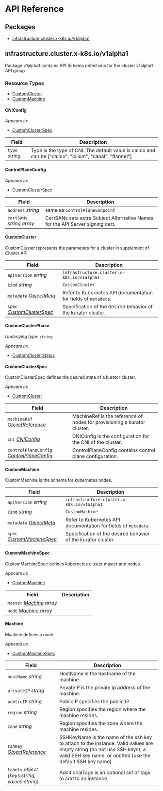 # API Reference

## Packages
- [infrastructure.cluster.x-k8s.io/v1alpha1](#infrastructureclusterx-k8siov1alpha1)


## infrastructure.cluster.x-k8s.io/v1alpha1

Package v1alpha1 contains API Schema definitions for the cluster v1alpha1 API group

### Resource Types
- [CustomCluster](#customcluster)
- [CustomMachine](#custommachine)



#### CNIConfig





_Appears in:_
- [CustomClusterSpec](#customclusterspec)

| Field | Description |
| --- | --- |
| `type` _string_ | Type is the type of CNI. The default value is calico and can be ["calico", "cilium", "canal", "flannel"] |


#### ControlPlaneConfig





_Appears in:_
- [CustomClusterSpec](#customclusterspec)

| Field | Description |
| --- | --- |
| `address` _string_ | same as `ControlPlaneEndpoint` |
| `certSANs` _string array_ | CertSANs sets extra Subject Alternative Names for the API Server signing cert. |


#### CustomCluster



CustomCluster represents the parameters for a cluster in supplement of Cluster API.



| Field | Description |
| --- | --- |
| `apiVersion` _string_ | `infrastructure.cluster.x-k8s.io/v1alpha1`
| `kind` _string_ | `CustomCluster`
| `metadata` _[ObjectMeta](https://kubernetes.io/docs/reference/generated/kubernetes-api/v1.26/#objectmeta-v1-meta)_ | Refer to Kubernetes API documentation for fields of `metadata`. |
| `spec` _[CustomClusterSpec](#customclusterspec)_ | Specification of the desired behavior of the kurator cluster. |


#### CustomClusterPhase

_Underlying type:_ `string`



_Appears in:_
- [CustomClusterStatus](#customclusterstatus)



#### CustomClusterSpec



CustomClusterSpec defines the desired state of a kurator cluster.

_Appears in:_
- [CustomCluster](#customcluster)

| Field | Description |
| --- | --- |
| `machineRef` _[ObjectReference](https://kubernetes.io/docs/reference/generated/kubernetes-api/v1.26/#objectreference-v1-core)_ | MachineRef is the reference of nodes for provisioning a kurator cluster. |
| `cni` _[CNIConfig](#cniconfig)_ | CNIConfig is the configuration for the CNI of the cluster. |
| `controlPlaneConfig` _[ControlPlaneConfig](#controlplaneconfig)_ | ControlPlaneConfig contains control plane configuration. |




#### CustomMachine



CustomMachine is the schema for kubernetes nodes.



| Field | Description |
| --- | --- |
| `apiVersion` _string_ | `infrastructure.cluster.x-k8s.io/v1alpha1`
| `kind` _string_ | `CustomMachine`
| `metadata` _[ObjectMeta](https://kubernetes.io/docs/reference/generated/kubernetes-api/v1.26/#objectmeta-v1-meta)_ | Refer to Kubernetes API documentation for fields of `metadata`. |
| `spec` _[CustomMachineSpec](#custommachinespec)_ | Specification of the desired behavior of the kurator cluster. |


#### CustomMachineSpec



CustomMachineSpec defines kubernetes cluster master and nodes.

_Appears in:_
- [CustomMachine](#custommachine)

| Field | Description |
| --- | --- |
| `master` _[Machine](#machine) array_ |  |
| `node` _[Machine](#machine) array_ |  |




#### Machine



Machine defines a node.

_Appears in:_
- [CustomMachineSpec](#custommachinespec)

| Field | Description |
| --- | --- |
| `hostName` _string_ | HostName is the hostname of the machine. |
| `privateIP` _string_ | PrivateIP is the private ip address of the machine. |
| `publicIP` _string_ | PublicIP specifies the public IP. |
| `region` _string_ | Region specifies the region where the machine resides. |
| `zone` _string_ | Region specifies the zone where the machine resides. |
| `sshKey` _[ObjectReference](https://kubernetes.io/docs/reference/generated/kubernetes-api/v1.26/#objectreference-v1-core)_ | SSHKeyName is the name of the ssh key to attach to the instance. Valid values are empty string (do not use SSH keys), a valid SSH key name, or omitted (use the default SSH key name) |
| `labels` _object (keys:string, values:string)_ | AdditionalTags is an optional set of tags to add to an instance. |


